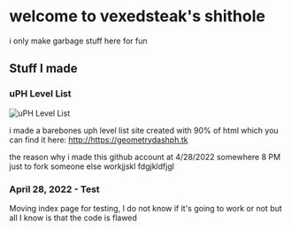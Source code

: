 # welcome to vexedsteak's shithole

i only make garbage stuff here for fun

## Stuff I made
### uPH Level List
![uPH Level List](https://media.discordapp.net/attachments/944950635604877312/969206432408940554/Untitled207.jpg?width=427&height=240 "uPH Level List")

i made a barebones uph level list site created with 90% of html which you can find it here:
<http://https://geometrydashph.tk>

the reason why i made this github account at 4/28/2022 somewhere 8 PM just to fork someone else workjjskl fdgjkldfjgl

### April 28, 2022 - Test
Moving index page for testing, I do not know if it's going to work or not but all I know is that the code is flawed
